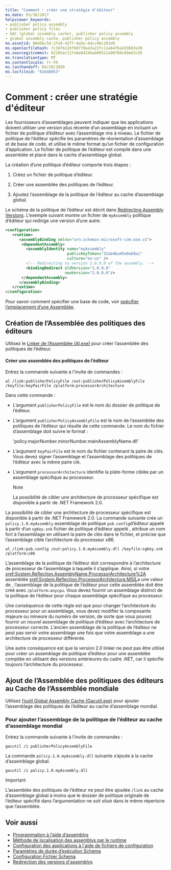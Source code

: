 ```yaml
---
title: "Comment : créer une stratégie d'éditeur"
ms.date: 03/30/2017
helpviewer_keywords:
- publisher policy assembly
- publisher policy files
- GAC (global assembly cache), publisher policy assembly
- global assembly cache, publisher policy assembly
ms.assetid: 8046bc5d-2fa9-4277-8a5e-6dcc96c281d9
ms.openlocfilehash: 7c36f6126f0d779a43a22fc11e647ba2d3b03a30
ms.sourcegitcommit: 62285ec11fa8e8424bab00511a90760c60e63c95
ms.translationtype: MT
ms.contentlocale: fr-FR
ms.lasthandoff: 04/20/2020
ms.locfileid: "81646053"
---
```

# <a name="how-to-create-a-publisher-policy"></a>Comment : créer une stratégie d'éditeur

Les fournisseurs d’assemblages peuvent indiquer que les applications doivent utiliser une version plus récente d’un assemblage en incluant un fichier de politique d’éditeur avec l’assemblage mis à niveau. Le fichier de politique de l’éditeur spécifie les paramètres de réorientation d’assemblage et de base de code, et utilise le même format qu’un fichier de configuration d’application. Le fichier de politique de l’éditeur est compilé dans une assemblée et placé dans le cache d’assemblage global.

La création d’une politique d’éditeur comporte trois étapes :

1. Créez un fichier de politique d’éditeur.

2. Créer une assemblée des politiques de l’éditeur.

3. Ajoutez l’assemblage de la politique de l’éditeur au cache d’assemblage global.

Le schéma de la politique de l’éditeur est décrit dans [Redirecting Assembly Versions](redirect-assembly-versions.md). L’exemple suivant montre un fichier de `myAssembly` politique d’éditeur qui redirige une version d’une autre.

```xml
<configuration>
   <runtime>
      <assemblyBinding xmlns="urn:schemas-microsoft-com:asm.v1">
       <dependentAssembly>
         <assemblyIdentity name="myAssembly"
                           publicKeyToken="32ab4ba45e0a69a1"
                           culture="en-us" />
         <!-- Redirecting to version 2.0.0.0 of the assembly. -->
         <bindingRedirect oldVersion="1.0.0.0"
                          newVersion="2.0.0.0"/>
       </dependentAssembly>
      </assemblyBinding>
   </runtime>
</configuration>
```

Pour savoir comment spécifier une base de code, voir [spécifier l’emplacement d’une Assemblée](specify-assembly-location.md).

## <a name="creating-the-publisher-policy-assembly"></a>Création de l’Assemblée des politiques des éditeurs

Utilisez le [Linker de l’Assemblée (Al.exe)](../tools/al-exe-assembly-linker.md) pour créer l’assemblée des politiques de l’éditeur.

#### <a name="to-create-a-publisher-policy-assembly"></a>Créer une assemblée des politiques de l’éditeur

Entrez la commande suivante à l'invite de commandes :

```console
al /link:publisherPolicyFile /out:publisherPolicyAssemblyFile /keyfile:keyPairFile /platform:processorArchitecture
```

Dans cette commande :

- L’argument `publisherPolicyFile` est le nom du dossier de politique de l’éditeur.

- L’argument `publisherPolicyAssemblyFile` est le nom de l’assemblée des politiques de l’éditeur qui résulte de cette commande. Le nom du fichier d’assemblage doit suivre le format :

  'policy.majorNumber.minorNumber.mainAssemblyName.dll'

- L’argument `keyPairFile` est le nom du fichier contenant la paire de clés. Vous devez signer l’assemblage et l’assemblage des politiques de l’éditeur avec la même paire clé.

- L’argument `processorArchitecture` identifie la plate-forme ciblée par un assemblage spécifique au processeur.

  > [!NOTE]
  > La possibilité de cibler une architecture de processeur spécifique est disponible à partir de .NET Framework 2.0.

La possibilité de cibler une architecture de processeur spécifique est disponible à partir de .NET Framework 2.0. La commande suivante crée un `policy.1.0.myAssembly` assemblage de politique `pub.config`d’éditeur appelé à partir d’un `sgKey.snk` fichier de politique d’éditeur appelé , attribue un nom fort à l’assemblage en utilisant la paire de clés dans le fichier, et précise que l’assemblage cible l’architecture du processeur x86.

```console
al /link:pub.config /out:policy.1.0.myAssembly.dll /keyfile:sgKey.snk /platform:x86
```

L’assemblage de la politique de l’éditeur doit correspondre à l’architecture de processeur de l’assemblage à laquelle il s’applique. Ainsi, si votre <xref:System.Reflection.AssemblyName.ProcessorArchitecture%2A> assemblée <xref:System.Reflection.ProcessorArchitecture.MSIL>a une valeur de , l’assemblage de la politique de l’éditeur pour cette assemblée doit être créé avec `/platform:anycpu`. Vous devez fournir un assemblage distinct de la politique de l’éditeur pour chaque assemblage spécifique au processeur.

Une conséquence de cette règle est que pour changer l’architecture du processeur pour un assemblage, vous devez modifier la composante majeure ou mineure du numéro de version, de sorte que vous pouvez fournir un nouvel assemblage de politique d’éditeur avec l’architecture de processeur correcte. L’ancien assemblage de la politique de l’éditeur ne peut pas servir votre assemblage une fois que votre assemblage a une architecture de processeur différente.

Une autre conséquence est que la version 2.0 linker ne peut pas être utilisé pour créer un assemblage de politique d’éditeur pour une assemblée compilée en utilisant des versions antérieures du cadre .NET, car il spécifie toujours l’architecture du processeur.

## <a name="adding-the-publisher-policy-assembly-to-the-global-assembly-cache"></a>Ajout de l’Assemblée des politiques des éditeurs au Cache de l’Assemblée mondiale

Utilisez [l’outil Global Assembly Cache (Gacutil.exe)](../tools/gacutil-exe-gac-tool.md) pour ajouter l’assemblage des politiques de l’éditeur au cache d’assemblage mondial.

### <a name="to-add-the-publisher-policy-assembly-to-the-global-assembly-cache"></a>Pour ajouter l’assemblage de la politique de l’éditeur au cache d’assemblage mondial

Entrez la commande suivante à l'invite de commandes :

```console
gacutil /i publisherPolicyAssemblyFile
```

La commande `policy.1.0.myAssembly.dll` suivante s’ajoute à la cache d’assemblage global.

```console
gacutil /i policy.1.0.myAssembly.dll
```

> [!IMPORTANT]
> L’assemblée des politiques de l’éditeur ne peut être ajoutée `/link` au cache d’assemblage global à moins que le dossier de politique originale de l’éditeur spécifié dans l’argumentation ne soit situé dans le même répertoire que l’assemblée.

## <a name="see-also"></a>Voir aussi

- [Programmation à l’aide d’assemblys](../../standard/assembly/index.md)
- [Méthode de localisation des assemblys par le runtime](../deployment/how-the-runtime-locates-assemblies.md)
- [Configuration des applications à l'aide de fichiers de configuration](index.md)
- [Paramètres de durée d’exécution Schema](./file-schema/runtime/index.md)
- [Configuration Fichier Schema](./file-schema/index.md)
- [Redirection des versions d'assemblys](redirect-assembly-versions.md)
